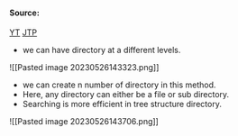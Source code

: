 #### Source:
[YT](https://www.youtube.com/watch?v=eK_mEHG20PA&list=PLXj4XH7LcRfDrdQuJTHIPmKMpa7eYVaPm&index=78)
[JTP](https://www.javatpoint.com/os-tree-structured-directory)

* we can have directory at a different levels.

![[Pasted image 20230526143323.png]]

* we can create n number of directory in this method.
* Here, any directory can either be a file or sub directory.
* Searching is more efficient in tree structure directory.

![[Pasted image 20230526143706.png]]

